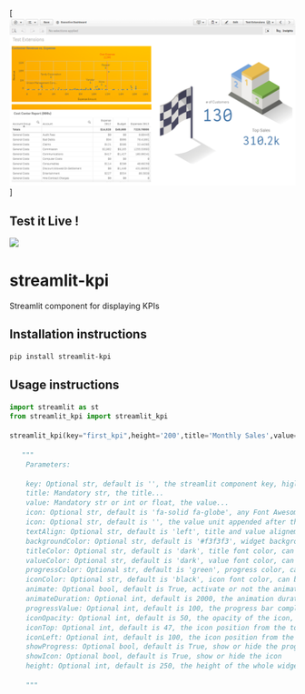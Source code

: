 [![ScreenShot](https://raw.githubusercontent.com/aalteirac/composite/master/thumb.png)]

## Test it Live !
<a href="https://aalteirac-kpi.streamlit.app/" title="3d-badge"><img src="https://static.streamlit.io/badges/streamlit_badge_black_white.svg"></a><br>

# streamlit-kpi

Streamlit component for displaying KPIs

## Installation instructions 

```sh
pip install streamlit-kpi
```

## Usage instructions

```python
import streamlit as st
from streamlit_kpi import streamlit_kpi

streamlit_kpi(key="first_kpi",height='200',title='Monthly Sales',value=25000,icon='fa-solid fa-globe',progressValue=100,unit='K€')

   """
    Parameters:

    key: Optional str, default is '', the streamlit component key, higly recommended 
    title: Mandatory str, the title...
    value: Mandatory str or int or float, the value...
    icon: Optional str, default is 'fa-solid fa-globe', any Font Awesome class (v6.3). See https://fontawesome.com/search?o=r&m=free
    icon: Optional str, default is '', the value unit appended after the value
    textAlign: Optional str, default is 'left', title and value alignement
    backgroundColor: Optional str, default is '#f3f3f3', widget background color can be str like blue, orange, transparent... or HEX color
    titleColor: Optional str, default is 'dark', title font color, can be str like blue, orange... or HEX color
    valueColor: Optional str, default is 'dark', value font color, can be str like blue, orange... or HEX color
    progressColor: Optional str, default is 'green', progress color, can be str like blue, orange... or HEX color
    iconColor: Optional str, default is 'black', icon font color, can be str like blue, orange... or HEX color
    animate: Optional bool, default is True, activate or not the animation
    animateDuration: Optional int, default is 2000, the animation duration in milliseconds
    progressValue: Optional int, default is 100, the progress bar completion, from 0 to 100
    iconOpacity: Optional int, default is 50, the opacity of the icon, from 0 to 100, 0 is invisible
    iconTop: Optional int, default is 47, the icon position from the top, from 0 to 100
    iconLeft: Optional int, default is 100, the icon position from the left, from 0 to 100
    showProgress: Optional bool, default is True, show or hide the progress bar
    showIcon: Optional bool, default is True, show or hide the icon
    height: Optional int, default is 250, the height of the whole widget

    """

```


